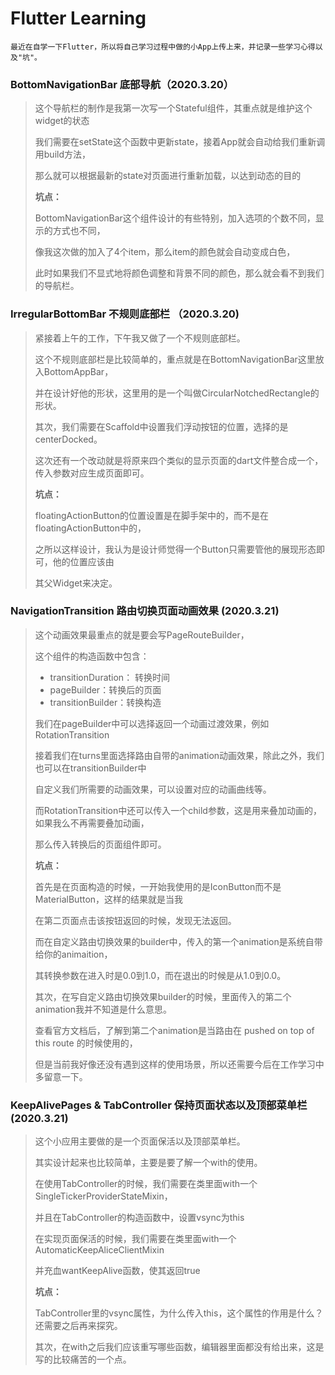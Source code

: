 
# Flutter Learning
```
最近在自学一下Flutter，所以将自己学习过程中做的小App上传上来，并记录一些学习心得以及"坑"。
```

### BottomNavigationBar 底部导航（2020.3.20）
> 这个导航栏的制作是我第一次写一个Stateful组件，其重点就是维护这个widget的状态
> 
> 我们需要在setState这个函数中更新state，接着App就会自动给我们重新调用build方法，
> 
> 那么就可以根据最新的state对页面进行重新加载，以达到动态的目的
> 
> **坑点：**
> 
> BottomNavigationBar这个组件设计的有些特别，加入选项的个数不同，显示的方式也不同，
> 
> 像我这次做的加入了4个item，那么item的颜色就会自动变成白色，
> 
> 此时如果我们不显式地将颜色调整和背景不同的颜色，那么就会看不到我们的导航栏。

### IrregularBottomBar 不规则底部栏 （2020.3.20)
> 紧接着上午的工作，下午我又做了一个不规则底部栏。
>
> 这个不规则底部栏是比较简单的，重点就是在BottomNavigationBar这里放入BottomAppBar，
>
> 并在设计好他的形状，这里用的是一个叫做CircularNotchedRectangle的形状。
>
> 其次，我们需要在Scaffold中设置我们浮动按钮的位置，选择的是centerDocked。
>
> 这次还有一个改动就是将原来四个类似的显示页面的dart文件整合成一个，传入参数对应生成页面即可。
>
> **坑点：**
>
> floatingActionButton的位置设置是在脚手架中的，而不是在floatingActionButton中的，
>
> 之所以这样设计，我认为是设计师觉得一个Button只需要管他的展现形态即可，他的位置应该由
>
> 其父Widget来决定。

### NavigationTransition 路由切换页面动画效果 (2020.3.21)

> 这个动画效果最重点的就是要会写PageRouteBuilder，
>
> 这个组件的构造函数中包含：
>
> - transitionDuration： 转换时间
> - pageBuilder：转换后的页面
> - transitionBuilder：转换构造
>
> 我们在pageBuilder中可以选择返回一个动画过渡效果，例如RotationTransition
>
> 接着我们在turns里面选择路由自带的animation动画效果，除此之外，我们也可以在transitionBuilder中
>
> 自定义我们所需要的动画效果，可以设置对应的动画曲线等。
>
> 而RotationTransition中还可以传入一个child参数，这是用来叠加动画的，如果我么不再需要叠加动画，
>
> 那么传入转换后的页面组件即可。
>
>
> **坑点：**
>
> 首先是在页面构造的时候，一开始我使用的是IconButton而不是MaterialButton，这样的结果就是当我
>
> 在第二页面点击该按钮返回的时候，发现无法返回。
>
> 而在自定义路由切换效果的builder中，传入的第一个animation是系统自带给你的animaition，
>
> 其转换参数在进入时是0.0到1.0，而在退出的时候是从1.0到0.0。
>
> 其次，在写自定义路由切换效果builder的时候，里面传入的第二个animation我并不知道是什么意思。
>
> 查看官方文档后，了解到第二个animation是当路由在 pushed on top of this route 的时候使用的，
>
> 但是当前我好像还没有遇到这样的使用场景，所以还需要今后在工作学习中多留意一下。

### KeepAlivePages & TabController 保持页面状态以及顶部菜单栏 (2020.3.21)

> 这个小应用主要做的是一个页面保活以及顶部菜单栏。
>
> 其实设计起来也比较简单，主要是要了解一个with的使用。
>
> 在使用TabController的时候，我们需要在类里面with一个SingleTickerProviderStateMixin，
>
> 并且在TabController的构造函数中，设置vsync为this
>
> 在实现页面保活的时候，我们需要在类里面with一个AutomaticKeepAliceClientMixin
>
> 并充血wantKeepAlive函数，使其返回true
>
> **坑点：**
>
> TabController里的vsync属性，为什么传入this，这个属性的作用是什么？还需要之后再来探究。
>
> 其次，在with之后我们应该重写哪些函数，编辑器里面都没有给出来，这是写的比较痛苦的一个点。